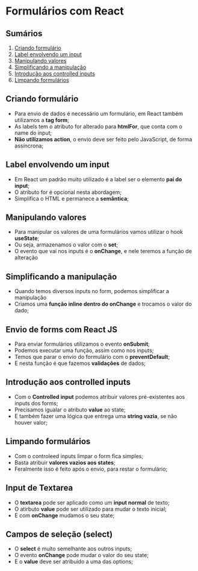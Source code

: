 # Formulários com React

## Sumários

1. [Criando formulário](#criando-formulário)
2. [Label envolvendo um input](#label-envolvendo-um-input)
3. [Manipulando valores](#manipulando-valores)
4. [Simplificando a manipulação](#simplificando-a-manipulação)
5. [Introdução aos controlled inputs](#introdução-aos-controlled-inputs)
6. [Limpando formulários](#limpando-formulários)

## Criando formulário

- Para envio de dados é necessário um formulário, em React também utilizamos a **tag form**;
- As labels tem o atributo for alterado para **htmlFor**, que conta com o name do input;
- **Não utilizamos action**, o envio deve ser feito pelo JavaScript, de forma assíncrona;

## Label envolvendo um input

- Em React um padrão muito utilizado é a label ser o elemento **pai do input**;
- O atributo for é opcional nesta abordagem;
- Simplifica o HTML e permanece a **semântica**;

## Manipulando valores

- Para manipular os valores de uma formulários vamos utilizar o hook **useState**;
- Ou seja, armazenamos o valor com o **set**;
- O evento que vai nos inputs é o **onChange**, e nele teremos a função de alteração

## Simplificando a manipulação

- Quando temos diversos inputs no form, podemos simplificar a manipulação
- Criamos uma **função inline dentro do onChange** e trocamos o valor do dado;

## Envio de forms com React JS

- Para enviar formulários utilizamos o evento **onSubmit**;
- Podemos executar uma função, assim como nos inputs;
- Temos que parar o envio do formulário com o **preventDefault**;
- E nesta função é que fazemos **validações** de dados;

## Introdução aos controlled inputs

- Com o **Controlled input** podemos atribuir valores pré-existentes aos inputs dos forms;
- Precisamos igualar o atributo **value** ao state;
- E também fazer uma lógica que entrega uma **string vazia**, se não houver valor;

## Limpando formulários

- Com o controleed inputs limpar o form fica simples;
- Basta atribuir **valores vazios aos states**;
- Feralmente isso é feito após o envio, para restar o formulário;

## Input de Textarea

- O **textarea** pode ser aplicado como um **input normal** de texto;
- O atirbuto **value** pode ser utilizado para mudar o texto inicial;
- E com **onChange** mudamos o seu state;

## Campos de seleção (select)

- O **select** é muito semelhante aos outros inputs;
- O evento **onChange** pode mudar o valor do seu state;
- E o **value** deve ser atribuído a uma das options;